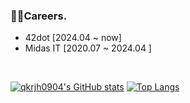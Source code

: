 ### 👨‍💻Careers.
- 42dot [2024.04 ~ now]
- Midas IT [2020.07 ~ 2024.04 ]

<br>

[![qkrjh0904's GitHub stats](https://github-readme-stats.vercel.app/api?username=qkrjh0904&show_icons=true)](https://github.com/anuraghazra/github-readme-stats)
[![Top Langs](https://github-readme-stats.vercel.app/api/top-langs/?username=qkrjh0904&layout=compact)](https://github.com/anuraghazra/github-readme-stats)

